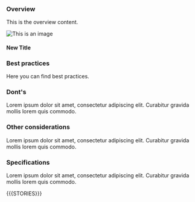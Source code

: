 ### Overview

This is the overview content.

![This is an image](https://myoctocat.com/assets/images/base-octocat.svg)

#### New Title

### Best practices


Here you can find best practices.

### Dont's

Lorem ipsum dolor sit amet, consectetur adipiscing elit. Curabitur gravida mollis lorem quis commodo.

### Other considerations

Lorem ipsum dolor sit amet, consectetur adipiscing elit. Curabitur gravida mollis lorem quis commodo.

### Specifications

Lorem ipsum dolor sit amet, consectetur adipiscing elit. Curabitur gravida mollis lorem quis commodo.

{{{STORIES}}}
